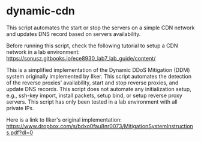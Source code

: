 # dynamic-cdn

This script automates the start or stop the servers on a simple CDN network
and updates DNS record based on servers availability.

Before running this script, check the following tutorial to setup a CDN network
in a lab environment:
https://sonusz.gitbooks.io/ece8930_lab7_lab_guide/content/

This is a simplified implementation of the Dynamic DDoS Mitigation (DDM) 
system originally implemented by Ilker. This script automates the detection of 
the reverse proxies' availability, start and stop reverse proxies, and update 
DNS records. This script does not automate any initialization setup, e.g., 
ssh-key import, install packets, setup bind, or setup reverse proxy servers. 
This script has only been tested in a lab environment with all private IPs.

Here is a link to Ilker's original implementation:
https://www.dropbox.com/s/bdxo0fau8nr0073/MitigationSystemInstructions.pdf?dl=0

